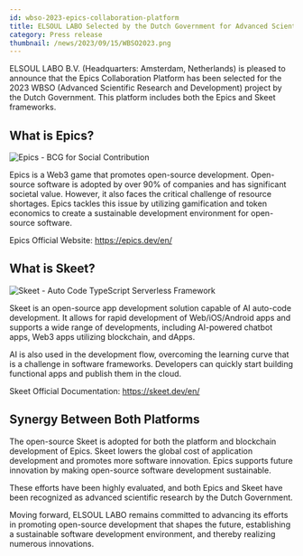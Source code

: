 ```yaml
---
id: wbso-2023-epics-collaboration-platform
title: ELSOUL LABO Selected by the Dutch Government for Advanced Scientific Research
category: Press release
thumbnail: /news/2023/09/15/WBSO2023.png
---
```


ELSOUL LABO B.V. (Headquarters: Amsterdam, Netherlands) is pleased to announce
that the Epics Collaboration Platform has been selected for the 2023 WBSO
(Advanced Scientific Research and Development) project by the Dutch Government.
This platform includes both the Epics and Skeet frameworks.

## What is Epics?

![Epics - BCG for Social Contribution](/news/2023/09/15/EpicsEN.jpg)

Epics is a Web3 game that promotes open-source development. Open-source software
is adopted by over 90% of companies and has significant societal value. However,
it also faces the critical challenge of resource shortages. Epics tackles this
issue by utilizing gamification and token economics to create a sustainable
development environment for open-source software.

Epics Official Website: https://epics.dev/en/

## What is Skeet?

![Skeet - Auto Code TypeScript Serverless Framework](/news/2023/09/15/SkeetEN.png)

Skeet is an open-source app development solution capable of AI auto-code
development. It allows for rapid development of Web/iOS/Android apps and
supports a wide range of developments, including AI-powered chatbot apps, Web3
apps utilizing blockchain, and dApps.

AI is also used in the development flow, overcoming the learning curve that is a
challenge in software frameworks. Developers can quickly start building
functional apps and publish them in the cloud.

Skeet Official Documentation: https://skeet.dev/en/

## Synergy Between Both Platforms

The open-source Skeet is adopted for both the platform and blockchain
development of Epics. Skeet lowers the global cost of application development
and promotes more software innovation. Epics supports future innovation by
making open-source software development sustainable.

These efforts have been highly evaluated, and both Epics and Skeet have been
recognized as advanced scientific research by the Dutch Government.

Moving forward, ELSOUL LABO remains committed to advancing its efforts in
promoting open-source development that shapes the future, establishing a
sustainable software development environment, and thereby realizing numerous
innovations.
